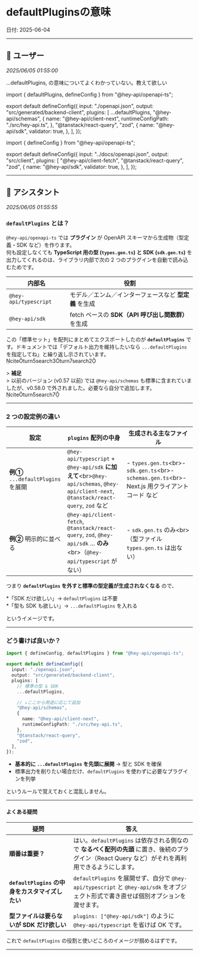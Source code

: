# defaultPluginsの意味

日付: 2025-06-04

---

## 👤 ユーザー
*2025/06/05 01:55:00*

...defaultPlugins, の意味についてよくわかっていない。教えて欲しい

import { defaultPlugins, defineConfig } from "@hey-api/openapi-ts";

export default defineConfig({
	input: "./openapi.json",
	output: "src/generated/backend-client",
	plugins: [
		...defaultPlugins,
		"@hey-api/schemas",
		{
			name: "@hey-api/client-next",
			runtimeConfigPath: "./src/hey-api.ts",
		},
		"@tanstack/react-query",
		"zod",
		{
			name: "@hey-api/sdk",
			validator: true,
		},
	],
});

import { defineConfig } from "@hey-api/openapi-ts";

export default defineConfig({
  input: "../docs/openapi.json",
  output: "src/client",
  plugins: [
    "@hey-api/client-fetch",
    "@tanstack/react-query",
    "zod",
    {
      name: "@hey-api/sdk",
      validator: true,
    },
  ],
});

---

## 🤖 アシスタント
*2025/06/05 01:55:55*

### `defaultPlugins` とは？

`@hey-api/openapi-ts` では **プラグイン** が OpenAPI スキーマから生成物（型定義・SDK など）を作ります。  
何も設定しなくても **TypeScript 用の型 (`types.gen.ts`) と SDK (`sdk.gen.ts`)** を出力してくれるのは、ライブラリ内部で次の 2 つのプラグインを自動で読み込むためです。

| 内部名 | 役割 |
| ------ | ---- |
| `@hey-api/typescript` | モデル／エンム／インターフェースなど **型定義** を生成 |
| `@hey-api/sdk` | fetch ベースの **SDK（API 呼び出し関数群）** を生成 |

この「標準セット」を配列にまとめてエクスポートしたのが **`defaultPlugins`** です。ドキュメントでは「デフォルト出力を維持したいなら `...defaultPlugins` を指定してね」と繰り返し示されています。citeturn5search3turn7search2

&gt; **補足**  
&gt; 以前のバージョン (v0.57 以前) では `@hey-api/schemas` も標準に含まれていましたが、v0.58.0 で外されました。必要なら自分で追加します。citeturn5search7

---

### 2 つの設定例の違い

| 設定 | `plugins` 配列の中身 | 生成される主なファイル |
|------|---------------------|------------------------|
| **例①** `...defaultPlugins` を展開 | `@hey-api/typescript` + `@hey-api/sdk` **に加えて**&lt;br&gt;`@hey-api/schemas`, `@hey-api/client-next`, `@tanstack/react-query`, `zod` など | - `types.gen.ts`&lt;br&gt;- `sdk.gen.ts`&lt;br&gt;- `schemas.gen.ts`&lt;br&gt;- Next.js 用クライアントコード など |
| **例②** 明示的に並べる | `@hey-api/client-fetch`, `@tanstack/react-query`, `zod`, `@hey-api/sdk` … **のみ**&lt;br&gt;（`@hey-api/typescript` がない） | - `sdk.gen.ts` のみ&lt;br&gt;（型ファイル `types.gen.ts` は出ない） |

つまり **`defaultPlugins` を外すと標準の型定義が生成されなくなる** ので、  

*「SDK だけ欲しい」→ `defaultPlugins` は不要  
*「型も SDK も欲しい」→ `...defaultPlugins` を入れる  

というイメージです。

---

### どう書けば良いか？

```ts
import { defineConfig, defaultPlugins } from "@hey-api/openapi-ts";

export default defineConfig({
  input: "./openapi.json",
  output: "src/generated/backend-client",
  plugins: [
    // 標準の型 & SDK
    ...defaultPlugins,

    // ↓ここから用途に応じて追加
    "@hey-api/schemas",
    {
      name: "@hey-api/client-next",
      runtimeConfigPath: "./src/hey-api.ts",
    },
    "@tanstack/react-query",
    "zod",
  ],
});
```

* **基本的に `...defaultPlugins` を先頭に展開** → 型と SDK を確保  
* 標準出力を削りたい場合だけ、`defaultPlugins` を使わずに必要なプラグインを列挙  

というルールで覚えておくと混乱しません。

---

#### よくある疑問

| 疑問 | 答え |
| ---- | ---- |
| **順番は重要？** | はい。`defaultPlugins` は依存される側なので **なるべく配列の先頭** に置き、後続のプラグイン（React Query など）がそれを再利用できるようにします。 |
| **`defaultPlugins` の中身をカスタマイズしたい** | `defaultPlugins` を展開せず、自分で `@hey-api/typescript` と `@hey-api/sdk` をオブジェクト形式で書き直せば個別オプションを渡せます。 |
| **型ファイルは要らないが SDK だけ欲しい** | `plugins: ["@hey-api/sdk"]` のように `@hey-api/typescript` を省けば OK です。 |

これで `defaultPlugins` の役割と使いどころのイメージが掴めるはずです。

---
